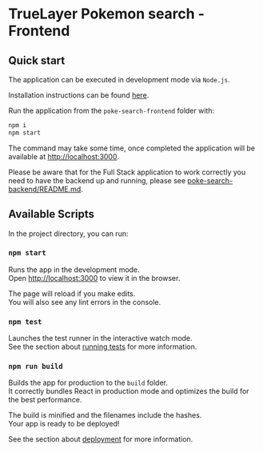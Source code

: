 # TrueLayer Pokemon search - Frontend

## Quick start

The application can be executed in development mode via `Node.js`.

Installation instructions can be found [here](https://nodejs.org/it/download/).

Run the application from the `poke-search-frontend` folder with: 

```sh
npm i
npm start
```

The command may take some time, once completed the application will be available at [http://localhost:3000](http://localhost:3000).

Please be aware that for the Full Stack application to work correctly you need to have the backend up and running, please see [poke-search-backend/README.md](../poke-search-backend/README.md).

## Available Scripts

In the project directory, you can run:

### `npm start`

Runs the app in the development mode.\
Open [http://localhost:3000](http://localhost:3000) to view it in the browser.

The page will reload if you make edits.\
You will also see any lint errors in the console.

### `npm test`

Launches the test runner in the interactive watch mode.\
See the section about [running tests](https://facebook.github.io/create-react-app/docs/running-tests) for more information.

### `npm run build`

Builds the app for production to the `build` folder.\
It correctly bundles React in production mode and optimizes the build for the best performance.

The build is minified and the filenames include the hashes.\
Your app is ready to be deployed!

See the section about [deployment](https://facebook.github.io/create-react-app/docs/deployment) for more information.